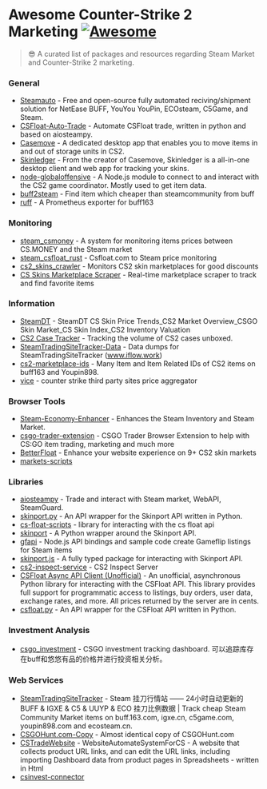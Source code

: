 # Awesome Counter-Strike 2 Marketing [![Awesome](https://cdn.rawgit.com/sindresorhus/awesome/d7305f38d29fed78fa85652e3a63e154dd8e8829/media/badge.svg)](https://github.com/sindresorhus/awesome)
> 😎 A curated list of packages and resources regarding Steam Market and Counter-Strike 2 marketing.

### General

- [Steamauto](https://github.com/Steamauto/Steamauto) - Free and open-source fully automated reciving/shipment solution for NetEase BUFF, YouYou YouPin, ECOsteam, C5Game, and Steam.
- [CSFloat-Auto-Trade](https://github.com/gradinazz/CSFloat-Auto-Trade) - Automate CSFloat trade, written in python and based on aiosteampy.
- [Casemove](https://github.com/nombersDev/casemove) - A dedicated desktop app that enables you to move items in and out of storage units in CS2.
- [Skinledger](https://skinledger.com/) - From the creator of Casemove, Skinledger is a all-in-one desktop client and web app for tracking your skins.
- [node-globaloffensive](https://github.com/DoctorMcKay/node-globaloffensive) - A Node.js module to connect to and interact with the CS2 game coordinator. Mostly used to get item data.
- [buff2steam](https://github.com/hldh214/buff2steam) - Find item which cheaper than steamcommunity from buff
- [ruff](https://github.com/Lol3rrr/ruff) - A Prometheus exporter for buff163

### Monitoring

- [steam_csmoney](https://github.com/Soniclev/steam_csmoney) - A system for monitoring items prices between CS.MONEY and the Steam market
- [steam_csfloat_rust](https://github.com/Soniclev/steam_csfloat_rust) - Csfloat.com to Steam price monitoring
- [cs2_skins_crawler](https://github.com/andr3i-f/cs2_skins_crawler) - Monitors CS2 skin marketplaces for good discounts
- [CS Skins Marketplace Scraper](https://github.com/white67/cs_skins_scraper) - Real-time marketplace scraper to track and find favorite items

### Information

- [SteamDT](https://steamdt.com/en) - SteamDT CS Skin Price Trends_CS2 Market Overview_CSGO Skin Market_CS Skin Index_CS2 Inventory Valuation
- [CS2 Case Tracker](https://csgocasetracker.com) - Tracking the volume of CS2 cases unboxed.
- [SteamTradingSiteTracker-Data](https://github.com/EricZhu-42/SteamTradingSiteTracker-Data) - Data dumps for SteamTradingSiteTracker (www.iflow.work)
- [cs2-marketplace-ids](https://github.com/ModestSerhat/cs2-marketplace-ids) - Many Item and Item Related IDs of CS2 items on buff163 and Youpin898.
- [vice](https://github.com/Delioos/vice) - counter strike third party sites price aggregator

### Browser Tools

- [Steam-Economy-Enhancer](https://github.com/Nuklon/Steam-Economy-Enhancer) - Enhances the Steam Inventory and Steam Market.
- [csgo-trader-extension](https://github.com/gergelyszabo94/csgo-trader-extension) - CSGO Trader Browser Extension to help with CS:GO item trading, marketing and much more
- [BetterFloat](https://github.com/GODrums/BetterFloat) - Enhance your website experience on 9+ CS2 skin markets
- [markets-scripts](https://github.com/ricardocefet2018/markets-scripts)

### Libraries

- [aiosteampy](https://github.com/somespecialone/aiosteampy) - Trade and interact with Steam market, WebAPI, SteamGuard.
- [skinport.py](https://github.com/PaxxPatriot/skinport.py) - An API wrapper for the Skinport API written in Python.
- [cs-float-scripts](https://github.com/JA-Marshall/cs-float-scripts) - library for interacting with the cs float api
- [skinport](https://github.com/barnumbirr/skinport) - A Python wrapper around the Skinport API.
- [gfapi](https://github.com/gameflip/gfapi) - Node.js API bindings and sample code create Gameflip listings for Steam items
- [skinport.js](https://github.com/realBoltDev/skinport.js) - A fully typed package for interacting with Skinport API.
- [cs2-inspect-service](https://github.com/pricempire/cs2-inspect-service) - CS2 Inspect Server
- [CSFloat Async API Client (Unofficial)](https://github.com/Rushifakami/csfloat_api) - An unofficial, asynchronous Python library for interacting with the CSFloat API. This library provides full support for programmatic access to listings, buy orders, user data, exchange rates, and more. All prices returned by the server are in cents.
- [csfloat.py](https://github.com/PaxxPatriot/csfloat.py) - An API wrapper for the CSFloat API written in Python.

### Investment Analysis

- [csgo_investment](https://github.com/ShevonKuan/csgo_investment) - CSGO investment tracking dashboard. 可以追踪库存在buff和悠悠有品的价格并进行投资相关分析。

### Web Services

- [SteamTradingSiteTracker](https://github.com/EricZhu-42/SteamTradingSiteTracker) - Steam 挂刀行情站 —— 24小时自动更新的 BUFF & IGXE & C5 & UUYP & ECO 挂刀比例数据 | Track cheap Steam Community Market items on buff.163.com, igxe.cn, c5game.com, youpin898.com and ecosteam.cn.
- [CSGOHunt.com-Copy](https://github.com/Baterka/CSGOHunt.com-Copy) - Almost identical copy of CSGOHunt.com
- [CSTradeWebsite](https://github.com/PhanuphongSariten/CSTradeWebsite) - WebsiteAutomateSystemForCS - A website that collects product URL links, and can edit the URL links, including importing Dashboard data from product pages in Spreadsheets - written in Html
- [csinvest-connector](https://github.com/softwerk-org/csinvest-connector)

